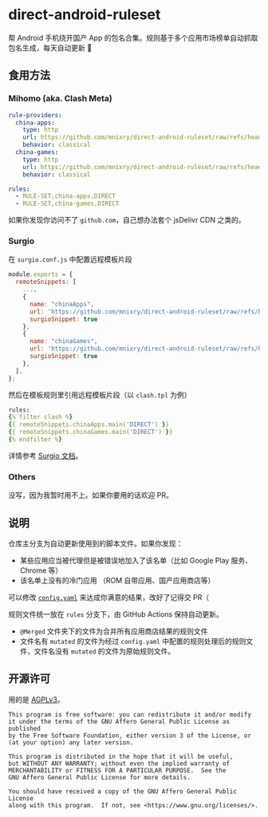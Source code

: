 # direct-android-ruleset

帮 Android 手机绕开国产 App 的包名合集。规则基于多个应用市场榜单自动抓取包名生成，每天自动更新 🍃

## 食用方法

### Mihomo (aka. Clash Meta)

```yaml
rule-providers:
  china-apps:
    type: http
    url: https://github.com/mnixry/direct-android-ruleset/raw/refs/heads/rules/@Merged/APP.mutated.yaml
    behavior: classical
  china-games:
    type: http
    url: https://github.com/mnixry/direct-android-ruleset/raw/refs/heads/rules/@Merged/GAME.mutated.yaml
    behavior: classical

rules:
  - RULE-SET,china-apps,DIRECT
  - RULE-SET,china-games,DIRECT
```

如果你发现你访问不了 `github.com`，自己想办法套个 jsDelivr CDN 之类的。

### Surgio

在 `surgio.conf.js` 中配置远程模板片段

```javascript
module.exports = {
  remoteSnippets: [
    ...,
    {
      name: "chinaApps",
      url: 'https://github.com/mnixry/direct-android-ruleset/raw/refs/heads/rules/@Merged/APP.mutated.tpl',
      surgioSnippet: true
    },
    {
      name: "chinaGames",
      url: 'https://github.com/mnixry/direct-android-ruleset/raw/refs/heads/rules/@Merged/GAME.mutated.tpl',
      surgioSnippet: true
    },
  ],
};
```

然后在模板规则里引用远程模板片段（以 `clash.tpl` 为例）

```yaml
rules:
{% filter clash %}
{{ remoteSnippets.chinaApps.main('DIRECT') }}
{{ remoteSnippets.chinaGames.main('DIRECT') }}
{% endfilter %}
```

详情参考 [Surgio 文档](https://surgio.js.org/guide/custom-template.html#%E5%A6%82%E4%BD%95%E4%BD%BF%E7%94%A8%E7%89%87%E6%AE%B5)。

### Others

没写，因为我暂时用不上。如果你要用的话欢迎 PR。

## 说明

仓库主分支为自动更新使用到的脚本文件。如果你发现：

- 某些应用应当被代理但是被错误地加入了该名单（比如 Google Play 服务、Chrome 等）
- 该名单上没有的冷门应用 （ROM 自带应用、国产应用商店等）

可以修改 [`config.yaml`](./config.yaml) 来达成你满意的结果，改好了记得交 PR（

规则文件统一放在 `rules` 分支下，由 GitHub Actions 保持自动更新。

- `@Merged` 文件夹下的文件为合并所有应用商店结果的规则文件
- 文件名有 `mutated` 的文件为经过 `config.yaml` 中配置的规则处理后的规则文件，文件名没有 `mutated` 的文件为原始规则文件。

## 开源许可

用的是 [AGPLv3](./LICENSE)。

    This program is free software: you can redistribute it and/or modify
    it under the terms of the GNU Affero General Public License as published
    by the Free Software Foundation, either version 3 of the License, or
    (at your option) any later version.

    This program is distributed in the hope that it will be useful,
    but WITHOUT ANY WARRANTY; without even the implied warranty of
    MERCHANTABILITY or FITNESS FOR A PARTICULAR PURPOSE.  See the
    GNU Affero General Public License for more details.

    You should have received a copy of the GNU Affero General Public License
    along with this program.  If not, see <https://www.gnu.org/licenses/>.
